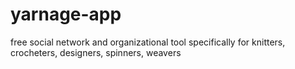 # yarnage-app
free social network and organizational tool specifically for knitters, crocheters, designers, spinners, weavers
